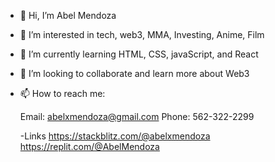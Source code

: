 - 👋 Hi, I’m Abel Mendoza
- 👀 I’m interested in tech, web3, MMA, Investing, Anime, Film
- 🌱 I’m currently learning HTML, CSS, javaScript, and React
- 💞️ I’m looking to collaborate and learn more about Web3 
- 📫 How to reach me: 
  
  Email: abelxmendoza@gmail.com
  Phone: 562-322-2299
  
  -Links
    https://stackblitz.com/@abelxmendoza
    https://replit.com/@AbelMendoza
  


<!---
abelxmendoza/abelxmendoza is a ✨ special ✨ repository because its `README.md` (this file) appears on your GitHub profile.
You can click the Preview link to take a look at your changes.
--->
